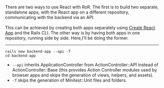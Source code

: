 There are two ways to use React with RoR. The first is to build two separate, standalone apps, with the React app on a different repository, communicating with the backend via an API. <br><br>
This can be achieved by creating both apps separately using [Create React App](https://reactjs.org/docs/create-a-new-react-app.html) and the Rails CLI. The other way is by having both apps in one repository, running side by side. Here,I'll be doing the former.

---

```
rails new backend-app --api -T
cd backend-app
```
* `--api` inherits ApplicationController from ActionController::API instead of ActionController::Base (this provides Action Controller modules used by browser apps and skips the generation of views, helpers, and assets).
* `-T` skips the generation of Minitest::Unit files and folders.
